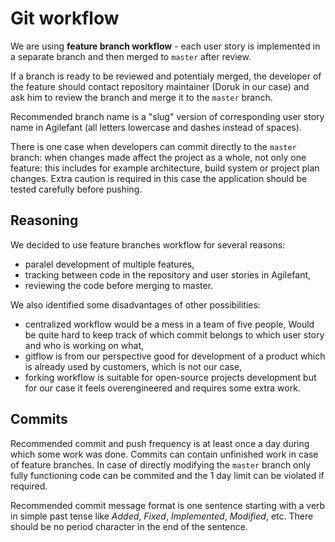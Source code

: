 # Git workflow

We are using **feature branch workflow** - each user story 
is implemented in a separate branch and then merged to `master` 
after review. 

If a branch is ready to be reviewed and potentialy
merged, the developer of the feature should contact repository
maintainer (Doruk in our case) and ask him to review the branch
and merge it to the `master` branch.

Recommended branch name is a "slug" version of corresponding user story
name in Agilefant (all letters lowercase and dashes instead of spaces).

There is one case when developers can commit directly to the `master` branch: 
when changes made affect the project as a whole, not only one feature: 
this includes for example architecture, build system or project plan changes.
Extra caution is required in this case the application should be tested carefully 
before pushing.

## Reasoning

We decided to use feature branches workflow for several reasons:

- paralel development of multiple features,
- tracking between code in the repository and user stories in Agilefant,
- reviewing the code before merging to master.

We also identified some disadvantages of other possibilities:

- centralized workflow would be a mess in a team of five people,
Would be quite hard to keep track of which commit belongs to which user story
and who is working on what,
- gitflow is from our perspective good for development of a product which is already
used by customers, which is not our case,
- forking workflow is suitable for open-source projects development but for our case
it feels overengineered and requires some extra work.

## Commits

Recommended commit and push frequency is at least once a day during which some
work was done. Commits can contain unfinished work in case of feature branches.
In case of directly modifying the `master` branch only fully functioning code can be
commited and the 1 day limit can be violated if required.

Recommended commit message format is one sentence starting with a verb in simple past tense
like *Added*, *Fixed*, *Implemented*, *Modified*, etc. There should be no period character in
the end of the sentence.
